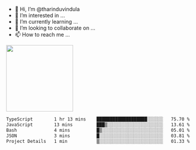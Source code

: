 - 👋 Hi, I’m @tharinduvindula
- 👀 I’m interested in ...
- 🌱 I’m currently learning ...
- 💞️ I’m looking to collaborate on ...
- 📫 How to reach me ...

<!---
tharinduvindula/tharinduvindula is a ✨ special ✨ repository because its `README.md` (this file) appears on your GitHub profile.
You can click the Preview link to take a look at your changes.
--->

<img height="180em" src="https://github-readme-stats.vercel.app/api?username=tharinduvindula&show_icons=true&hide_border=false&&count_private=true&include_all_commits=true" />


<!--START_SECTION:waka-->

```txt
TypeScript        1 hr 13 mins    ███████████████████░░░░░░   75.70 %
JavaScript        13 mins         ███▒░░░░░░░░░░░░░░░░░░░░░   13.61 %
Bash              4 mins          █▒░░░░░░░░░░░░░░░░░░░░░░░   05.01 %
JSON              3 mins          █░░░░░░░░░░░░░░░░░░░░░░░░   03.81 %
Project Details   1 min           ▒░░░░░░░░░░░░░░░░░░░░░░░░   01.33 %
```

<!--END_SECTION:waka-->
